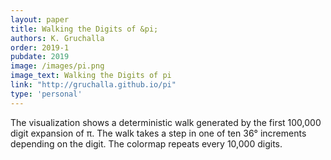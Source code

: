 ```yaml
---
layout: paper
title: Walking the Digits of &pi;
authors: K. Gruchalla
order: 2019-1
pubdate: 2019
image: /images/pi.png
image_text: Walking the Digits of pi
link: "http://gruchalla.github.io/pi"
type: 'personal'
---
```

The visualization shows a deterministic walk generated by the first 100,000 digit expansion of &pi;. The walk takes a step in one of ten 36° increments depending on the digit. The colormap repeats every 10,000 digits.


